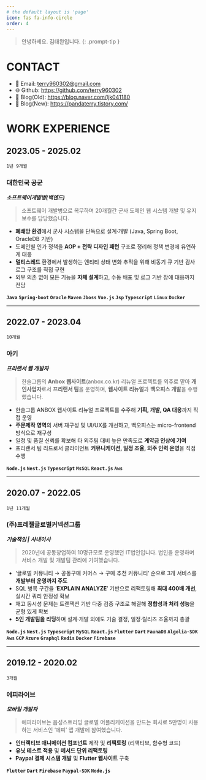 ```yaml
---
# the default layout is 'page'
icon: fas fa-info-circle
order: 4
---
```


> 안녕하세요. 김태완입니다.
{: .prompt-tip }

# CONTACT

- 📧  Email: [terry960302@gmail.com](mailto:terry960302@gmail.com)
- 🌐  Github: https://github.com/terry960302
- 📝  Blog(Old): https://blog.naver.com/ljk041180 
- 📝  Blog(New): https://pandaterry.tistory.com/

# WORK EXPERIENCE

## 2023.05 - 2025.02

`1년 9개월`

### 대한민국 공군

***소프트웨어개발병(백엔드)***

> 소프트웨어 개발병으로 복무하며 20개월간 군사 도메인 웹 시스템 개발 및 유지보수를 담당했습니다.
> 
- **폐쇄망 환경**에서 군사 시스템을 단독으로 설계·개발 (Java, Spring Boot, OracleDB 기반)
- 도메인별 인가 정책을 **AOP + 전략 디자인 패턴** 구조로 정리해 정책 변경에 유연하게 대응
- **멀티스레드** 환경에서 발생하는 엔티티 상태 변화 추적을 위해 비동기 큐 기반 감사 로그 구조를 직접 구현
- 외부 의존 없이 모든 기능을 **자체 설계**하고, 수동 배포 및 로그 기반 장애 대응까지 전담

**`Java` `Spring-boot` `Oracle` `Maven` `Jboss`  `Vue.js` `Jsp` `Typescript` `Linux` `Docker`** 

---

## 2022.07 - 2023.04

`10개월`

### 아키

***프리랜서 웹 개발자***

> 한솔그룹의 **Anbox 웹사이트**(anbox.co.kr) 리뉴얼 프로젝트를 외주로 맡아 **개인사업자**로서 **프리랜서 팀**을 운영하며, **웹사이트 리뉴얼**과 **백오피스 개발**을 수행했습니다.
> 
- 한솔그룹 ANBOX 웹사이트 리뉴얼 프로젝트를 수주해 **기획, 개발, QA 대응**까지 직접 운영
- **주문제작 영역**의 서버 재구성 및 UI/UX를 개선하고, 백오피스는 micro-frontend 방식으로 재구성
- 일정 및 품질 신뢰를 확보해 타 외주팀 대비 높은 만족도로 **계약금 인상에 기여**
- 프리랜서 팀 리드로서 클라이언트 **커뮤니케이션, 일정 조율, 외주 인력 운영**을 직접 수행

**`Node.js` `Nest.js` `Typescript` `MsSQL` `React.js` `Aws`**

---

## 2020.07 - 2022.05

`1년 11개월`

### (주)프레젤글로벌커넥션그룹

***기술책임 | 사내이사***

> 2020년에 공동창업하여 10명규모로 운영했던 IT법인입니다. 법인을 운영하며 서비스 개발 및 개발팀 관리에 기여했습니다.
> 
- ‘글로벌 커뮤니티 → 공동구매 커머스 → 구매 추천 커뮤니티’ 순으로 3개 서비스를 **개발부터 운영까지 주도**
- SQL 병목 구간을 ‘**EXPLAIN ANALYZE**’ 기반으로 리팩토링해 **최대 400배 개선**, 실시간 쿼리 안정성 확보
- 재고 동시성 문제는 트랜잭션 기반 다중 검증 구조로 해결해 **정합성과 처리 성능**을 균형 있게 확보
- **5인 개발팀을 리딩**하며 설계·개발 외에도 기술 결정, 일정·릴리즈 조율까지 총괄

**`Node.js` `Nest.js` `Typescript` `MySQL` `React.js` `Flutter` `Dart` `FaunaDB` `Algolia-SDK` `Aws` `GCP` `Azure` `Graphql` `Redis` `Docker` `Firebase`**

---

## 2019.12 - 2020.02

`3개월`

### 에피라이브

***모바일 개발자***

> 에피라이브는 음성스트리밍 글로벌 어플리케이션을 만드는 회사로 5만명이 사용하는 서비스인 ‘에피’ 앱 개발에 참여했습니다.
> 
- **인터랙티브 애니메이션 컴포넌트** 제작 및 **리팩토링** (리액티브, 함수형 코드)
- **유닛 테스트 적용** 및 **메서드 단위 리팩토링**
- **Paypal 결제 시스템 개발** 및 **Flutter 웹사이트** 구축

**`Flutter` `Dart` `Firebase` `Paypal-SDK` `Node.js`**
